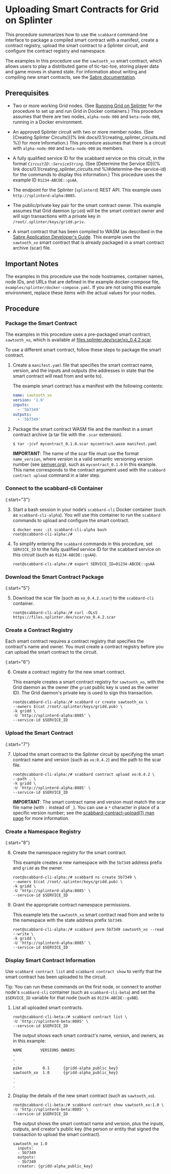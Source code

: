 # Uploading Smart Contracts for Grid on Splinter

<!--
  Copyright (c) 2018-2020 Cargill Incorporated
  Licensed under Creative Commons Attribution 4.0 International License
  https://creativecommons.org/licenses/by/4.0/
-->

This procedure summarizes how to use the `scabbard` command-line interface to
package a compiled smart contract with a manifest, create a contract registry,
upload the smart contract to a Splinter circuit, and configure the contract
registry and namespace.

The examples in this procedure use the `sawtooth_xo` smart contract, which
allows users to play a distributed game of tic-tac-toe, storing player data and
game moves in shared state. For information about writing and compiling new
smart contracts, see the [Sabre
documentation](https://sawtooth.splinter.dev/docs/1.2/sabre/application_developer_guide.html).

## Prerequisites

* Two or more working Grid nodes. (See [Running Grid on
  Splinter](grid_on_splinter.md) for the procedure to set up and run Grid
  in Docker containers.) This procedure assumes that there are two nodes,
  `alpha-node-000` and `beta-node-000`, running in a Docker environment.

* An approved Splinter circuit with two or more member nodes.
  (See [Creating Splinter Circuits]({% link
  docs/0.1/creating_splinter_circuits.md %}) for more information.)
  This procedure assumes that there is a circuit with `alpha-node-000` and
  `beta-node-000` as members.

* A fully qualified service ID for the scabbard service on this circuit, in
  the format <code><i>CircuitID</i>::<i>ServiceString</i></code>.
  (See [Determine the Service ID]({% link docs/0.1/creating_splinter_circuits.md
  %}#determine-the-service-id) for the commands to display this
  information.) This procedure uses the example ID `01234-ABCDE::gsAA`.

* The endpoint for the Splinter (`splinterd`) REST API. This example uses
  `http://splinterd-alpha:8085`.

* The public/private key pair for the smart contract owner. This example assumes
  that Grid daemon (`gridd`) will be the smart contract owner and will sign
  transactions with a private key in `/root/.splinter/keys/gridd.priv`.

* A smart contract that has been compiled to WASM (as described in the
  [Sabre Application Developer's
  Guide](https://sawtooth.splinter.dev/docs/1.2/sabre/application_developer_guide.html).
  This example uses the `sawtooth_xo` smart contract that is already packaged
  in a smart contract archive (scar) file.

## Important Notes

The examples in this procedure use the node hostnames, container names, node
IDs, and URLs that are defined in the example docker-compose file,
`examples/splinter/docker-compose.yaml`. If you are not using this example
environment, replace these items with the actual values for your nodes.

## Procedure

### Package the Smart Contract

The examples in this procedure uses a pre-packaged smart contract,
`sawtooth_xo`, which is available at
[files.splinter.dev/scar/xo_0.4.2.scar](https://files.splinter.dev/scar/xo_0.4.2.scar).

To use a different smart contract, follow these steps to package the
smart contract.

1. Create a `manifest.yaml` file that specifies the smart contract name,
   version, and the inputs and outputs (the addresses in state that the smart
   contract will read from and write to).

   The example smart contract has a manifest with the following contents:

    ``` yaml
    name: sawtooth_xo
    version: '1.0'
    inputs:
      - '5b7349'
    outputs:
      - '5b7349'
    ```

1. Package the smart contract WASM file and the manifest in a smart contract
   archive (a tar file with the `.scar` extension).

    ``` console
    $ tar -jcvf mycontract_0.1.0.scar mycontract.wasm manifest.yaml
    ```

    **IMPORTANT**: The name of the scar file must use the format
    <code><i>name</i>_<i>version</i></code>, where <i>version</i> is a valid
    semantic versioning version number (see [semver.org](https://semver.org/)),
    such as `mycontract_0.1.0` in this example. This name corresponds to the
    contract argument used with the `scabbard contract upload` command in a
    later step.

### Connect to the scabbard-cli Container

{:start="3"}

3. Start a bash session in your node’s `scabbard-cli` Docker container (such as
   `scabbard-cli-alpha`).  You will use this container to run the `scabbard`
   commands to upload and configure the smart contract.

   ```
   $ docker exec -it scabbard-cli-alpha bash
   root@scabbard-cli-alpha:/#
   ```

1. To simplify entering the `scabbard` commands in this procedure, set
   `SERVICE_ID` to the fully qualified service ID for the scabbard service on
   this circuit (such as `01234-ABCDE::gsAA`).

   ```
   root@scabbard-cli-alpha:/# export SERVICE_ID=01234-ABCDE::gsAA
   ```

### Download the Smart Contract Package

{:start="5"}

5. Download the scar file (such as `xo_0.4.2.scar`) to the `scabbard-cli`
   container.

   ```
   root@scabbard-cli-alpha:/# curl -OLsS https://files.splinter.dev/scar/xo_0.4.2.scar
   ```

### Create a Contract Registry

Each smart contract requires a contract registry that specifies the contract's
name and owner. You must create a contract registry before you can upload the
smart contract to the circuit.

{:start="6"}

6. Create a contract registry for the new smart contract.

   This example creates a smart contract registry for `sawtooth_xo`, with the
   Grid daemon as the owner (the `gridd` public key is used as the owner ID).
   The Grid daemon's private key is used to sign this transaction.

   ```
   root@scabbard-cli-alpha:/# scabbard cr create sawtooth_xo \
   --owners $(cat /root/.splinter/keys/gridd.pub) \
   -k gridd \
   -U 'http://splinterd-alpha:8085' \
   --service-id $SERVICE_ID
   ```

### Upload the Smart Contract

{:start="7"}

7. Upload the smart contract to the Splinter circuit by specifying the smart
   contract name and version (such as `xo:0.4.2`) and the path to the scar file.

   ```
   root@scabbard-cli-alpha:/# scabbard contract upload xo:0.4.2 \
   --path . \
   -k gridd \
   -U 'http://splinterd-alpha:8085' \
   --service-id $SERVICE_ID
   ```

   **IMPORTANT**: The smart contract name and version must match the scar file
   name (with `:` instead of `_`). You can use a `*` character in place
   of a specific version number; see the [scabbard-contract-upload(1) man
   page](https://www.splinter.dev/docs/0.4/references/cli/scabbard-contract-upload.1.html)
   for more information.

### Create a Namespace Registry

{:start="8"}

8. Create the namespace registry for the smart contract.

   This example creates a new namespace with the `5b7349` address prefix and
   `gridd` as the owner.

   ```
   root@scabbard-cli-alpha:/# scabbard ns create 5b7349 \
   --owners $(cat /root/.splinter/keys/gridd.pub) \
   -k gridd \
   -U 'http://splinterd-alpha:8085' \
   --service-id $SERVICE_ID
   ```

1. Grant the appropriate contract namespace permissions.

   This example lets the `sawtooth_xo` smart contract read from and write to
   the namespace with the state address prefix `5b7349`.

   ```
   root@scabbard-cli-alpha:/# scabbard perm 5b7349 sawtooth_xo --read --write \
   -k gridd \
   -U 'http://splinterd-alpha:8085' \
   --service-id $SERVICE_ID
   ```

### Display Smart Contract Information

Use `scabbard contract list` and `scabbard contract show`
to verify that the smart contract has been uploaded to the circuit.

Tip: You can run these commands on the first node, or connect to another node's
`scabbard-cli` container (such as `scabbard-cli-beta`) and set the
`$SERVICE_ID` variable for that node (such as `01234-ABCDE::gsBB`).

1. List all uploaded smart contracts.

   ```
   root@scabbard-cli-beta:/# scabbard contract list \
   -U 'http://splinterd-beta:8085' \
   --service-id $SERVICE_ID
   ```

   The output shows each smart contract's name, version, and owners, as in this
   example:

   ```
   NAME        VERSIONS OWNERS
   .
   .
   .
   pike         0.1      {gridd-alpha_public_key}
   sawtooth_xo  1.0      {gridd-alpha_public_key}
   .
   .
   .
   ```

1. Display the details of the new smart contract (such as `sawtooth_xo`).

   ```
   root@scabbard-cli-beta:/# scabbard contract show sawtooth_xo:1.0 \
   -U 'http://splinterd-beta:8085' \
   --service-id $SERVICE_ID
   ```

   The output shows the smart contract name and version, plus the
   inputs, outputs, and creator's public key (the person or entity that
   signed the transaction to upload the smart contract).

   ```
   sawtooth_xo 1.0
     inputs:
     - 5b7349
     outputs:
     - 5b7349
     creator: {gridd-alpha_public_key}
   ```
